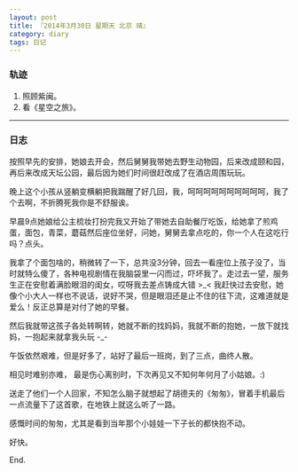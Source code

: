 ```yaml
---
layout: post
title: 『2014年3月30日 星期天 北京 晴』
category: diary
tags: 日记
---
```


### **轨迹**

1. 照顾紫闽。
2. 看《星空之旅》。

- - -

### **日志**

按照早先的安排，她娘去开会，然后舅舅我带她去野生动物园，后来改成颐和园，再后来改成天坛公园，最后因为她们时间很赶改成了在酒店周围玩玩。

晚上这个小孩从竖躺变横躺把我踹醒了好几回，我，呵呵呵呵呵呵呵呵呵呵，我了个去啊，不折腾死我你是不舒服诶。

早晨9点她娘给公主梳妆打扮完我又开始了带她去自助餐厅吃饭，给她拿了煎鸡蛋，面包，青菜，蘑菇然后座位坐好，问她，舅舅去拿点吃的，你一个人在这吃行吗？点头。

我拿了个面包啥的，稍微转了一下，总共没3分钟，回去一看座位上孩子没了，当时就特么傻了，各种电视剧情在我脑袋里一闪而过，吓坏我了。走过去一望，服务生正在安慰着满脸眼泪的闺女，哎呀我去差点铸成大错 >_< 我赶快过去安慰，她像个小大人一样也不说话，说好不哭，但是眼泪还是止不住的往下流，这难道就是爱么！反正总算是对付了她的早餐。

然后我就带这孩子各处转啊转，她就不断的找妈妈，我就不断的抱她，一放下就找妈，一抱起来就拿我头玩 -_- 

午饭依然艰难，但是好多了，站好了最后一班岗，到了三点，曲终人散。

相见时难别亦难， 最是伤心离别时，下次再见又不知何年何月了小姑娘。:)

送走了他们一个人回家，不知怎么脑子就想起了胡德夫的《匆匆》，冒着手机最后一点流量下了这首歌，在地铁上就这么听了一路。

感慨时间的匆匆，尤其是看到当年那个小娃娃一下子长的都快抱不动。

好快。

End.
